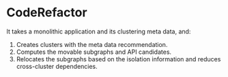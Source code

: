 # CodeRefactor

It takes a monolithic application and its clustering meta data, and:
1. Creates clusters with the meta data recommendation.
2. Computes the movable subgraphs and API candidates.
3. Relocates the subgraphs based on the isolation information and reduces cross-cluster dependencies.
